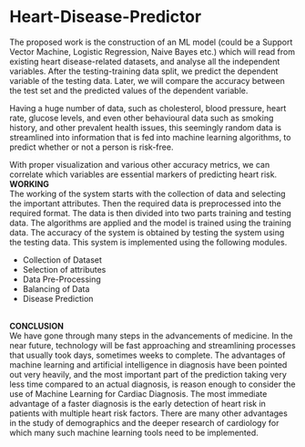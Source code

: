 # Heart-Disease-Predictor

The proposed work is the construction of an ML model (could be a Support Vector Machine, Logistic Regression, Naive Bayes etc.) which will read from existing heart disease-related datasets, and analyse all the independent variables.  After the testing-training data split, we predict the dependent variable of the testing data.  Later, we will compare the accuracy between the test set and the predicted values of the dependent variable.

Having a huge number of data, such as cholesterol, blood pressure, heart rate, glucose levels, and even other behavioural data such as smoking history, and other prevalent health issues, this seemingly random data is streamlined into information that is fed into machine learning algorithms, to predict whether or not a person is risk-free.

 With proper visualization and various other accuracy metrics, we can correlate which variables are essential markers of predicting heart risk.</br> 
 <b>WORKING</b></br>
 The working of the system starts with the collection of data and selecting the important attributes. 
Then the required data is preprocessed into the required format. The data is then divided into two parts training and testing data.
 The algorithms are applied and the model is trained using the training data. 
The accuracy of the system is obtained by testing the system using the testing data. This system is implemented using the following modules.
<ul>
 <li> Collection of Dataset</li> 
 <li>Selection of attributes </li>
 <li>Data Pre-Processing </li>
 <li>Balancing of Data </li>
 <li>Disease Prediction</li>
 </ul>
 </br>
 <b>CONCLUSION</B><br>
 We have gone through many steps in the advancements of medicine. In the near future, technology will be fast approaching and streamlining processes that usually took days, sometimes weeks to complete. The advantages of machine learning and artificial intelligence in diagnosis have been pointed out very heavily, and the most important part of the prediction taking very less time compared to an actual diagnosis, is reason enough to consider the use of Machine Learning for Cardiac Diagnosis.
The most immediate advantage of a faster diagnosis is the early detection of heart risk in patients with multiple heart risk factors. There are many other advantages in the study of demographics and the deeper research of cardiology for which many such machine learning tools need to be implemented.
 
